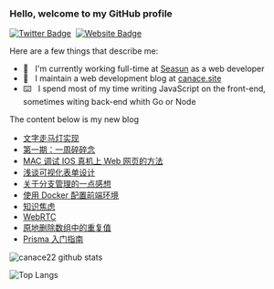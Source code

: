 ### Hello, welcome to my GitHub profile

[![Twitter Badge](https://img.shields.io/badge/-@Canace22-1ca0f1?style=flat-square&labelColor=1ca0f1&logo=twitter&logoColor=white&link=https://twitter.com/CanaceSteve)](https://twitter.com/CanaceSteve)&nbsp;&nbsp;[![Website Badge](https://img.shields.io/badge/-canace.site-0d3b73?style=flat-square&logo=website&logoColor=white&link=https://canace.site/)](https://canace.site/)

Here are a few things that describe me:

- 💼&nbsp;&nbsp; I'm currently working full-time at [Seasun](https://www.xishanju.com/) as a web developer
- 📝&nbsp;&nbsp; I maintain a web development blog at [canace.site](https://canace.site/)
- ⌨️&nbsp;&nbsp; I spend most of my time writing JavaScript on the front-end, sometimes witing back-end whith Go or Node

The content below is my new blog

<!-- BLOG-POST-LIST:START -->
- [文字走马灯实现](https://canace.site/%E6%96%87%E5%AD%97%E8%B5%B0%E9%A9%AC%E7%81%AF%E5%AE%9E%E7%8E%B0/)
- [第一期：一周碎碎念](https://canace.site/%E4%B8%BA%E4%BB%80%E4%B9%88%E8%A6%81%E5%BC%80%E5%A7%8B%E5%86%99%E8%BF%99%E4%B8%AA%E7%B3%BB%E5%88%97%E7%9A%84%E6%9D%82%E6%96%87/)
- [MAC 调试 IOS 真机上 Web 网页的方法](https://canace.site/mac%E8%B0%83%E8%AF%95ios%E7%9C%9F%E6%9C%BA%E4%B8%8Aweb%E7%BD%91%E9%A1%B5%E7%9A%84%E6%96%B9%E6%B3%95/)
- [浅谈可视化表单设计](https://canace.site/%E6%B5%85%E8%B0%88%E5%8F%AF%E8%A7%86%E5%8C%96%E8%A1%A8%E5%8D%95%E8%AE%BE%E8%AE%A1/)
- [关于分支管理的一点感想](https://canace.site/%E5%85%B3%E4%BA%8E%E5%88%86%E6%94%AF%E7%AE%A1%E7%90%86%E7%9A%84%E4%B8%80%E7%82%B9%E6%84%9F%E6%83%B3/)
- [使用 Docker 配置前端环境](https://canace.site/docker%E9%85%8D%E7%BD%AE%E5%89%8D%E7%AB%AF%E7%8E%AF%E5%A2%83/)
- [知识焦虑](https://canace.site/%E7%9F%A5%E8%AF%86%E7%84%A6%E8%99%91/)
- [WebRTC](https://canace.site/WebRTC/)
- [原地删除数组中的重复值](https://canace.site/removeDuplicates/)
- [Prisma 入门指南](https://canace.site/prisma%E5%85%A5%E9%97%A8%E6%8C%87%E5%8D%97/)
<!-- BLOG-POST-LIST:END -->

![canace22 github stats](https://github-readme-stats.vercel.app/api?username=canace22&count_private=true&show_icons=true&theme=vue)

![Top Langs](https://github-readme-stats.vercel.app/api/top-langs/?username=canace22&count_private=true&layout=compact)



